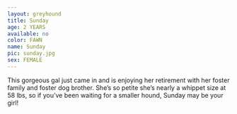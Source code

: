 ```yaml
---
layout: greyhound
title: Sunday
age: 2 YEARS
available: no
color: FAWN
name: Sunday
pic: sunday.jpg
sex: FEMALE
---
```


This gorgeous gal just came in and is enjoying her retirement with her foster family and foster dog brother. She’s so petite she’s nearly a whippet size at 58 lbs, so if you’ve been waiting for a smaller hound, Sunday may be your girl!
